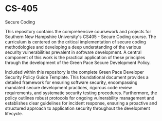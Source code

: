# CS-405
Secure Coding

This repository contains the comprehensive coursework and projects for Southern New Hampshire University's CS405 - Secure Coding course. The curriculum is centered on the critical implementation of secure coding methodologies and developing a deep understanding of the various security vulnerabilities prevalent in software development. A central component of this work is the practical application of these principles through the development of the Green Pace Secure Development Policy.

Included within this repository is the complete Green Pace Developer Security Policy Guide Template. This foundational document provides a detailed framework for ensuring software security, encompassing mandated secure development practices, rigorous code review requirements, and systematic security testing procedures. Furthermore, the policy outlines robust protocols for ongoing vulnerability management and establishes clear guidelines for incident response, ensuring a proactive and structured approach to application security throughout the development lifecycle.
